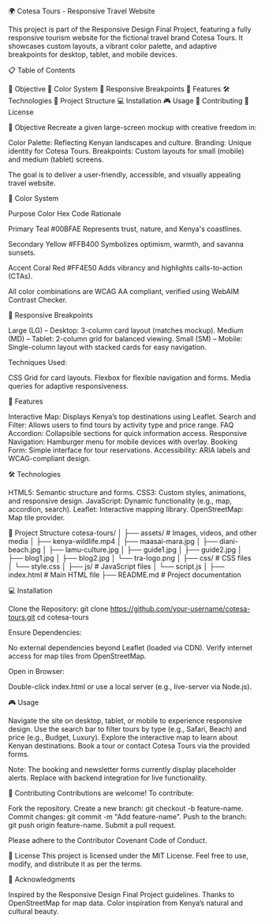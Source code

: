 🌍 Cotesa Tours - Responsive Travel Website

This project is part of the Responsive Design Final Project, featuring a fully responsive tourism website for the fictional travel brand Cotesa Tours. It showcases custom layouts, a vibrant color palette, and adaptive breakpoints for desktop, tablet, and mobile devices.

📋 Table of Contents

🎯 Objective
🎨 Color System
📱 Responsive Breakpoints
🚀 Features
🛠 Technologies
📁 Project Structure
💻 Installation
🎮 Usage
🤝 Contributing
📜 License


🎯 Objective
Recreate a given large-screen mockup with creative freedom in:

Color Palette: Reflecting Kenyan landscapes and culture.
Branding: Unique identity for Cotesa Tours.
Breakpoints: Custom layouts for small (mobile) and medium (tablet) screens.

The goal is to deliver a user-friendly, accessible, and visually appealing travel website.

🎨 Color System



Purpose
Color
Hex Code
Rationale



Primary
Teal
#00BFAE
Represents trust, nature, and Kenya's coastlines.


Secondary
Yellow
#FFB400
Symbolizes optimism, warmth, and savanna sunsets.


Accent
Coral Red
#FF4E50
Adds vibrancy and highlights calls-to-action (CTAs).



All color combinations are WCAG AA compliant, verified using WebAIM Contrast Checker.


📱 Responsive Breakpoints

Large (LG) – Desktop: 3-column card layout (matches mockup).
Medium (MD) – Tablet: 2-column grid for balanced viewing.
Small (SM) – Mobile: Single-column layout with stacked cards for easy navigation.

Techniques Used:

CSS Grid for card layouts.
Flexbox for flexible navigation and forms.
Media queries for adaptive responsiveness.


🚀 Features

Interactive Map: Displays Kenya’s top destinations using Leaflet.
Search and Filter: Allows users to find tours by activity type and price range.
FAQ Accordion: Collapsible sections for quick information access.
Responsive Navigation: Hamburger menu for mobile devices with overlay.
Booking Form: Simple interface for tour reservations.
Accessibility: ARIA labels and WCAG-compliant design.


🛠 Technologies

HTML5: Semantic structure and forms.
CSS3: Custom styles, animations, and responsive design.
JavaScript: Dynamic functionality (e.g., map, accordion, search).
Leaflet: Interactive mapping library.
OpenStreetMap: Map tile provider.


📁 Project Structure
cotesa-tours/
│
├── assets/              # Images, videos, and other media
│   ├── kenya-wildlife.mp4
│   ├── maasai-mara.jpg
│   ├── diani-beach.jpg
│   ├── lamu-culture.jpg
│   ├── guide1.jpg
│   ├── guide2.jpg
│   ├── blog1.jpg
│   ├── blog2.jpg
│   └── tra-logo.png
│
├── css/                 # CSS files
│   └── style.css
│
├── js/                  # JavaScript files
│   └── script.js
│
├── index.html           # Main HTML file
├── README.md            # Project documentation


💻 Installation

Clone the Repository:
git clone https://github.com/your-username/cotesa-tours.git
cd cotesa-tours


Ensure Dependencies:

No external dependencies beyond Leaflet (loaded via CDN).
Verify internet access for map tiles from OpenStreetMap.


Open in Browser:

Double-click index.html or use a local server (e.g., live-server via Node.js).




🎮 Usage

Navigate the site on desktop, tablet, or mobile to experience responsive design.
Use the search bar to filter tours by type (e.g., Safari, Beach) and price (e.g., Budget, Luxury).
Explore the interactive map to learn about Kenyan destinations.
Book a tour or contact Cotesa Tours via the provided forms.

Note: The booking and newsletter forms currently display placeholder alerts. Replace with backend integration for live functionality.

🤝 Contributing
Contributions are welcome! To contribute:

Fork the repository.
Create a new branch: git checkout -b feature-name.
Commit changes: git commit -m "Add feature-name".
Push to the branch: git push origin feature-name.
Submit a pull request.

Please adhere to the Contributor Covenant Code of Conduct.

📜 License
This project is licensed under the MIT License. Feel free to use, modify, and distribute it as per the terms.

🙌 Acknowledgments

Inspired by the Responsive Design Final Project guidelines.
Thanks to OpenStreetMap for map data.
Color inspiration from Kenya’s natural and cultural beauty.
